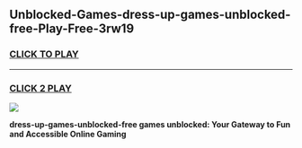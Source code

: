 
## Unblocked-Games-dress-up-games-unblocked-free-Play-Free-3rw19
<h3>
<a href="https://premium76.site?title=dress-up-games-unblocked-free&ref=18A1">CLICK TO PLAY</a></h3>
<hr>

<h3>
<a href="https://premium76.site?title=dress-up-games-unblocked-free&ref=18A1">CLICK 2 PLAY</a>
  
</h3>

<a href="https://premium76.site?title=dress-up-games-unblocked-free&ref=18A1"><img src="https://clearcache.store/games.png"></a>


**dress-up-games-unblocked-free games unblocked: Your Gateway to Fun and Accessible Online Gaming**
